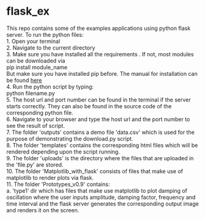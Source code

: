 # flask_ex
This repo contains some of the examples applications using python flask server. To run the python files:<br/>
    1. Open your terminal <br/>
    2. Navigate to the current directory <br/>
    3. Make sure you have installed all the requirements . If not, most modules can be downloaded via <br/>
          pip install module_name <br/>
      But make sure you have installed pip before. The manual for installation can be found <a href = "https://pip.pypa.io/en/stable/installing/"> here</a><br/>
    4. Run the python script by typing: <br/>
          python filename.py<br/>
    5. The host url and port number can be found in the terminal if the server starts correctly. They can also be found in the source code of the corresponding python file. <br/>
    6. Navigate to your browser and type the host url and the port number to see the result of script. <br/>
    7. The folder 'outputs' contains a demo file 'data.csv' which is used for the purpose of demonstrating the download.py script.<br/>
    8. The folder 'templates' contains the corresponding html files which will be rendered depending upon the script running.<br/>
    9. The folder 'uploads' is the directory where the files that are uploaded in the 'file.py' are stored.<br/>
    10. The folder 'Matplotlib_with_flask' consists of files that make use of matplotlib to render plots via flask.<br/>
    11. The folder 'Prototypes_v0.9' contains:<br/>
        a. 'type1' dir which has files that make use matplotlib to plot damping of oscillation where the user inputs amplitude, damping factor, frequency and time interval and the flask server generates the corresponding output image and renders it on the screen.<br/>
